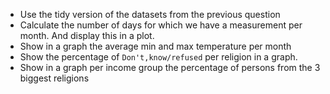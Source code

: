 - Use the tidy version of the datasets from the previous question
- Calculate the number of days for which we have a measurement per month. And display this in a plot.
- Show in a graph the average min and max temperature per month
- Show the percentage of `Don't,know/refused` per religion in a graph.
- Show in a graph per income group the percentage of persons from the 3 biggest religions
